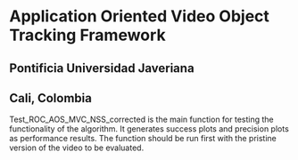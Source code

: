 # Application Oriented Video Object Tracking Framework

## Pontificia Universidad Javeriana
## Cali, Colombia

Test_ROC_AOS_MVC_NSS_corrected is the main function for testing the functionality of the algorithm. It generates success plots and precision plots as performance results. The function should be run first with the pristine version of the video to be evaluated.

